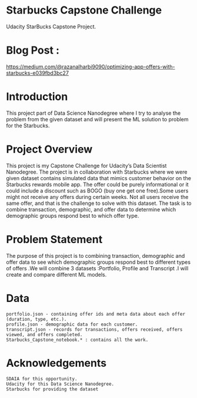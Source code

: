 # Starbucks Capstone Challenge
Udacity StarBucks Capstone Project.
# Blog Post :
https://medium.com/@razanalharbi9090/optimizing-app-offers-with-starbucks-e039fbd3bc27
# Introduction
This project part of Data Science Nanodegree where I try to analyse the problem from the given dataset and will present the ML solution to  problem for the Starbucks.
# Project Overview
This project is my Capstone Challenge for Udacity’s Data Scientist Nanodegree. The project is in collaboration with Starbucks where we were given dataset contains simulated data that mimics customer behavior on the Starbucks rewards mobile app. The offer could be purely informational or it could include a discount such as BOGO (buy one get one free).Some users might not receive any offers during certain weeks. Not all users receive the same offer, and that is the challenge to solve with this dataset.
The task is to combine transaction, demographic, and offer data to determine which demographic groups respond best to which offer type.
# Problem Statement
The purpose of this project is to combining transaction, demographic and offer data to see which demographic groups respond best to different types of offers .We will combine 3 datasets :Portfolio, Profile and Transcript .I will create and compare different ML models.
# Data

    portfolio.json - containing offer ids and meta data about each offer (duration, type, etc.).
    profile.json - demographic data for each customer.
    transcript.json - records for transactions, offers received, offers viewed, and offers completed.
    Starbucks_Capstone_notebook.* : contains all the work.

# Acknowledgements

    SDAIA for this opportunity.
    Udacity for this Data Science Nanodegree.
    Starbucks for providing the dataset
